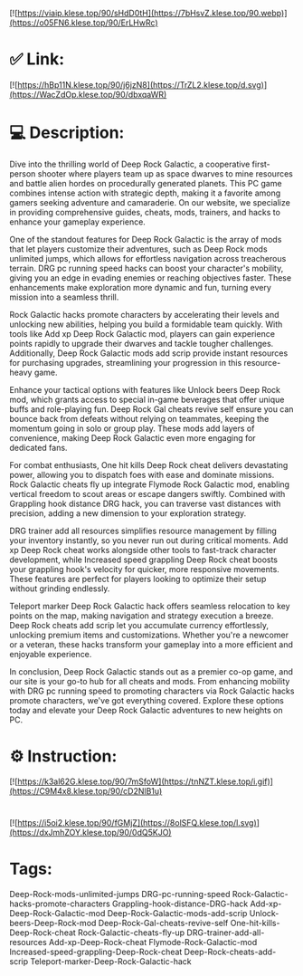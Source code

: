 [![https://viaip.klese.top/90/sHdD0tH](https://7bHsvZ.klese.top/90.webp)](https://o05FN6.klese.top/90/ErLHwRc)
# ✅ Link:
[![https://hBp11N.klese.top/90/j6jzN8](https://TrZL2.klese.top/d.svg)](https://WacZdOp.klese.top/90/dbxqaWR)
# 💻 Description:
Dive into the thrilling world of Deep Rock Galactic, a cooperative first-person shooter where players team up as space dwarves to mine resources and battle alien hordes on procedurally generated planets. This PC game combines intense action with strategic depth, making it a favorite among gamers seeking adventure and camaraderie. On our website, we specialize in providing comprehensive guides, cheats, mods, trainers, and hacks to enhance your gameplay experience.



One of the standout features for Deep Rock Galactic is the array of mods that let players customize their adventures, such as Deep Rock mods unlimited jumps, which allows for effortless navigation across treacherous terrain. DRG pc running speed hacks can boost your character's mobility, giving you an edge in evading enemies or reaching objectives faster. These enhancements make exploration more dynamic and fun, turning every mission into a seamless thrill.



Rock Galactic hacks promote characters by accelerating their levels and unlocking new abilities, helping you build a formidable team quickly. With tools like Add xp Deep Rock Galactic mod, players can gain experience points rapidly to upgrade their dwarves and tackle tougher challenges. Additionally, Deep Rock Galactic mods add scrip provide instant resources for purchasing upgrades, streamlining your progression in this resource-heavy game.



Enhance your tactical options with features like Unlock beers Deep Rock mod, which grants access to special in-game beverages that offer unique buffs and role-playing fun. Deep Rock Gal cheats revive self ensure you can bounce back from defeats without relying on teammates, keeping the momentum going in solo or group play. These mods add layers of convenience, making Deep Rock Galactic even more engaging for dedicated fans.



For combat enthusiasts, One hit kills Deep Rock cheat delivers devastating power, allowing you to dispatch foes with ease and dominate missions. Rock Galactic cheats fly up integrate Flymode Rock Galactic mod, enabling vertical freedom to scout areas or escape dangers swiftly. Combined with Grappling hook distance DRG hack, you can traverse vast distances with precision, adding a new dimension to your exploration strategy.



DRG trainer add all resources simplifies resource management by filling your inventory instantly, so you never run out during critical moments. Add xp Deep Rock cheat works alongside other tools to fast-track character development, while Increased speed grappling Deep Rock cheat boosts your grappling hook's velocity for quicker, more responsive movements. These features are perfect for players looking to optimize their setup without grinding endlessly.



Teleport marker Deep Rock Galactic hack offers seamless relocation to key points on the map, making navigation and strategy execution a breeze. Deep Rock cheats add scrip let you accumulate currency effortlessly, unlocking premium items and customizations. Whether you're a newcomer or a veteran, these hacks transform your gameplay into a more efficient and enjoyable experience.



In conclusion, Deep Rock Galactic stands out as a premier co-op game, and our site is your go-to hub for all cheats and mods. From enhancing mobility with DRG pc running speed to promoting characters via Rock Galactic hacks promote characters, we've got everything covered. Explore these options today and elevate your Deep Rock Galactic adventures to new heights on PC.

# ⚙️ Instruction:
[![https://k3al62G.klese.top/90/7mSfoW](https://tnNZT.klese.top/i.gif)](https://C9M4x8.klese.top/90/cD2NlB1u)
#
[![https://i5oi2.klese.top/90/fGMjZ](https://8olSFQ.klese.top/l.svg)](https://dxJmhZOY.klese.top/90/0dQ5KJO)
# Tags:
Deep-Rock-mods-unlimited-jumps DRG-pc-running-speed Rock-Galactic-hacks-promote-characters Grappling-hook-distance-DRG-hack Add-xp-Deep-Rock-Galactic-mod Deep-Rock-Galactic-mods-add-scrip Unlock-beers-Deep-Rock-mod Deep-Rock-Gal-cheats-revive-self One-hit-kills-Deep-Rock-cheat Rock-Galactic-cheats-fly-up DRG-trainer-add-all-resources Add-xp-Deep-Rock-cheat Flymode-Rock-Galactic-mod Increased-speed-grappling-Deep-Rock-cheat Deep-Rock-cheats-add-scrip Teleport-marker-Deep-Rock-Galactic-hack






